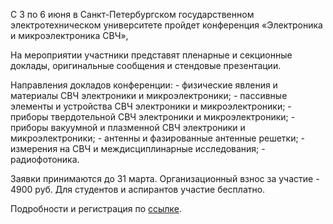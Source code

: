 С 3 по 6 июня в Санкт-Петербургском государственном электротехническом университете пройдет конференция «Электроника и микроэлектроника СВЧ»,

На мероприятии участники представят пленарные и секционные доклады, оригинальные сообщения и стендовые презентации.

Направления докладов конференции: - физические явления и материалы СВЧ электроники и микроэлектроники; - пассивные элементы и устройства СВЧ электроники и микроэлектроники; - приборы твердотельной СВЧ электроники и микроэлектроники; - приборы вакуумной и плазменной СВЧ электроники и микроэлектроники; - антенны и фазированные антенные решетки; - измерения на СВЧ и междисциплинарные исследования; - радиофотоника.

Заявки принимаются до 31 марта. Организационный взнос за участие - 4900 руб. Для студентов и аспирантов участие бесплатно.

Подробности и регистрация по [ссылке](http://mwelectronics.ru/index.php).